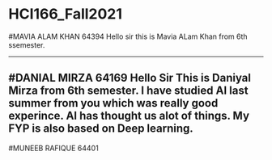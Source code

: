 # HCI166_Fall2021

#MAVIA ALAM KHAN  64394 
Hello sir this is Mavia ALam Khan from 6th ssemester.

------------------------------------------------------------------------------------------------------------------------
#DANIAL MIRZA     64169 
Hello Sir This is Daniyal Mirza from 6th semester.
I have studied AI last summer from you which was really good experince.
AI has thought us alot of things.
My FYP is also based on Deep learning.
---------------------------------------------------------------------------------------------------------------------------

#MUNEEB RAFIQUE  64401
